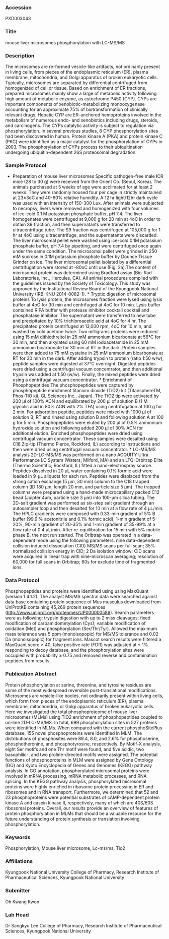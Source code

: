 ### Accession
PXD003043

### Title
mouse liver microsomes phosphorylation with LC-MS/MS

### Description
The microsomes are re-formed vesicle-like artifacts, not ordinarily present in living cells, from pieces of the endoplasmic reticulum (ER), plasma membrane, mitochondria, and Golgi apparatus of broken eukaryotic cells. Typically, microsomes are separated by differential centrifuged from homogenized of cell or tissue. Based on enrichment of ER fractions, prepared microsomes mainly show a large of metabolic activity following high amount of metabolic enzyme, as cytochrome P450 (CYP). CYPs are important components of xenobiotic-metabolizing monooxygenase accounting for an approximate 75% of biotransformation of clinically relevant drugs. Hepatic CYP are ER-anchored hemoproteins involved in the metabolism of numerous endo- and xenobiotics including drugs, steroids, and carcinogens. The CYPs catalytic activity is subject to regulation via phosphorylation. In several previous studies, 8 CYP phosphorylation sites had been discovered in human. Protein kinase A (PKA) and protein kinase C (PKC) were identified as a major catalyst for the phosphorylation of CYPs in 2003. The phosphorylation of CYPs process to their ubiquitination undergoing ubiquitin-dependent 26S proteosomal degradation.

### Sample Protocol
* Preparation of mouse liver microsomes Specific pathogen-free male ICR mice (28 to 30 g) were received from the Orient Co. (Seoul, Korea). The animals purchased at 5 weeks of age were acclimated for at least 2 weeks. They were randomly housed four per cage in strictly maintained at 23±3oC and 40-60% relative humidity. A 12 hr light/12hr dark cycle was used with an intensity of 150-300 Lux. After animals were subjected to necropsy, livers were removed and homogenized with four volumes of ice-cold 0.1 M potassium phosphate buffer, pH 7.4. The liver homogenates were centrifuged at 9,000 g for 20 min at 4oC in order to obtain S9 fraction, and then supernatants were transferred to ultracentrifuge tube. The S9 fraction was centrifuged at 105,000 g for 1 hr at 4oC using ultracentrifuge, and the supernatants were discarded. The liver microsomal pellet were washed using ice-cold 0.1M potassium phosphate buffer, pH 7.4 by pipetting, and were centrifuged once again under the same condition. The microsomal pellet were grinded in 250 mM sucrose in 0.1M potassium phosphate buffer by Dounce Tissue Grinder on ice. The liver microsomal pellet isolated by a differential centrifugation were stored at -80oC until use (Fig. 2a).The content of microsomal protein was determined using Bradford assay (Bio-Rad Laboratories, Inc., Hercules, CA). All animal procedures complied with the guidelines issued by the Society of Toxicology. This study was approved by the Institutional Review Board of the Kyungpook National University (IRB-KNU 2014-0082-1). * Tryptic digestion of microsomal proteins To lysis protein, the microsomes fraction were lysed using lysis buffer at 4oC for 30 min and centrifuged at 4oC for 10 min. Lysis buffer contained RIPA buffer with protease inhibitor cocktail cocktail and phosphatase inhibitor. The supernatant were transferred to new tube and precipitated by 10% trichloroacetic acid at 4oC for 4 hr. The precipitated protein centrifuged at 13,000 rpm, 4oC for 10 min, and washed by cold acetone twice. Two milligrams proteins were reduced using 15 mM dithiothreitol in 25 mM ammonium bicarbonate at 56°C for 30 min, and then alkylated using 60 mM iodoacetamide in 25 mM ammonium bicarbonate for 30 min at RT in the dark. Protein samples were then added to 75 mM cysteine in 25 mM ammonium bicarbonate at RT for 30 min in the dark. After adding trypsin to protein (ratio 1:50 w/w), peptide samples were digested at 37°C overnight. Digested peptides were dried using a centrifugal vacuum concentrator, and then additional trypsin was added at 1:50 (w/w). Finally, the mixed peptides were dried using a centrifugal vacuum concentrator. * Enrichment of Phosphopeptides The phosphopeptides were captured by phosphopeptide enrichment titanium dioxide (TiO2) kit (TitansphereTM, Phos-TiO kit, GL Sciences Inc., Japan). The TiO2 tip were activated by 200 μl of 100% ACN and equilibrated by 200 μl of solution B (1 M glycolic acid in 80% ACN with 2% TFA) using centrifugation at 100 g for 2 min. For adsorption peptide, peptides were mixed with 1000 μl of solution B, RT and rinsed using solution B and following solution A at 100 g for 5 min. Phosphopeptides were eluted by 200 μl of 0.5% ammonium hydroxide solution and following added 200 μl of 30% ACN for additional elution. Enriched phosphopeptides were dried using centrifugal vacuum concentrator. These samples were desalted using C18 Zip-tip (Thermo Pierce, Rockford, IL) according to instructions and then were dried using centrifugal vacuum concentrator. * LC-MS/MS analysis 2D-LC-MS/MS was performed on a nano ACQUITY Ultra Performance LC System (Waters; Milford, MA) and an LTQ-Orbitrap Elite (Thermo Scientific; Rockford, IL) fitted a nano-electrospray source. Peptides dissolved in 20 µL water containing 0.1% formic acid were loaded in 9-µL aliquots for each run. Peptides were displaced from the strong cation exchange (5 μm, 30 mm) column to the C18 trapped column (ID 180 μm, length 20 mm, and particle size 5 μm). The trapped columns were prepared using a hand-made microcapillary packed C12 bead (Juipter 4um, particle size 3 μm) into 100-μm silica tubing. The 2D-salt gradient was performed as six-step salt gradient through an autosampler loop and then desalted for 10 min at a flow rate of 4 µL/min. The HPLC gradients were composed with 0.33-min gradient of 5% B buffer (99.9 % acetonitrile and 0.1% formic acid), 1-min gradient of 5-20%, 90-min gradient of 20-35% and 1-min gradient of 35-99% at a flow rate of 0.4 μL/min. After re-equilibration for 15 min with 5% mobile phase B, the next run started. The Oribtrap was operated in a data-dependent mode using the following parameters: nine data-dependent collision induced dissociation (CID) MS/MS scans per full scan; 35% normalized collision energy in CID; 2 Da isolation window; CID scans were acquired in linear trap with nine-microscan averaging; resolution of 60,000 for full scans in Orbitrap; 60s for exclude time of fragmented ions.

### Data Protocol
Phosphopeptides and proteins were identified using using MaxQuant (version 1.4.1.2). The analyst MS/MS spectral data were searched against data base containing protein sequence of Mus musculus downloaded from UniProtKB containing 45,269 protein sequences (http://www.uniprot.org/proteomes/UP000000589). Search parameters were as following: trypsin digestion with up to 2 miss cleavages; fixed modification of carbamidometylation (Cys); variable modification of oxidation (Met) and phosphorylation (Ser/Thr/Tyr). Allowed the maximum mass tolerance was 5 ppm (monoisopopic) for MS/MS tolerance and 0.02 Da (monoisopopic) for fragment ions. Mascot search results were filtered a MaxQuant score ≥ 40, false positive rate (FDR) was adjusted at ≤ 1% responding to decoy database, and the phosphorylation sites were occupied with probability ≥ 0.75 and removed reverse and contamination peptides from results.

### Publication Abstract
Protein phosphorylation at serine, threonine, and tyrosine residues are some of the most widespread reversible post-translational modifications. Microsomes are vesicle-like bodies, not ordinarily present within living cells, which form from pieces of the endoplasmic reticulum (ER), plasma membrane, mitochondria, or Golgi apparatus of broken eukaryotic cells. Here we investigated the total phosphoproteome of mouse liver microsomes (MLMs) using TiO2 enrichment of phosphopeptides coupled to on-line 2D-LC-MS/MS. In total, 699 phosphorylation sites in 527 proteins were identified in MLMs. When compared with the current phosphoSitePlus database, 155 novel phosphoproteins were identified in MLM. The distributions of phosphosites were 89.4, 8.0, and 2.6% for phosphoserine, phosphotheronine, and phosphotyrosine, respectively. By Motif-X analysis, eight Ser motifs and one Thr motif were found, and five acidic, two basophilic-, and two proline-directed motifs were assigned. The potential functions of phosphoproteins in MLM were assigned by Gene Ontology (GO) and Kyoto Encyclopedia of Genes and Genomes (KEGG) pathway analysis. In GO annotation, phosphorylated microsomal proteins were involved in mRNA processing, mRNA metabolic processes, and RNA splicing. In the KEGG pathway analysis, phosphorylated microsomal proteins were highly enriched in ribosome protein processing in ER and ribosomes and in RNA transport. Furthermore, we determined that 52 and 23 phosphoproteins were potential substrates of cAMP-dependent protein kinase A and casein kinase II, respectively, many of which are 40S/60S ribosomal proteins. Overall, our results provide an overview of features of protein phosphorylation in MLMs that should be a valuable resource for the future understanding of protein synthesis or translation involving phosphorylation.

### Keywords
Phosphorylation, Mouse liver microsome, Lc-ms/ms, Tio2

### Affiliations
Kyungpook National University
College of Pharmacy, Research Institute of Pharmaceutical Sciences, Kyungpook National University

### Submitter
Oh Kwang Kwon

### Lab Head
Dr Sangkyu Lee
College of Pharmacy, Research Institute of Pharmaceutical Sciences, Kyungpook National University


